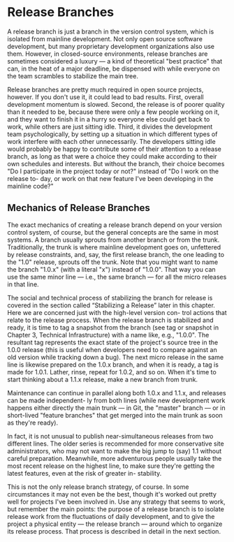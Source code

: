 # Release Branches

A release branch is just a branch in the version control system, which is isolated from mainline development. Not only open source software development, but many proprietary development organizations also use them. However, in closed-source environments, release branches are sometimes considered a luxury — a kind of theoretical "best practice" that can, in the heat of a major deadline, be dispensed with while everyone on the team scrambles to stabilize the main tree.

Release branches are pretty much required in open source projects, however. If you don't use it, it could lead to bad results. First, overall development momentum is slowed. Second, the release is of poorer quality than it needed to be, because there were only a few people working on it, and they want to finish it in a hurry so everyone else could get back to work, while others are just sitting idle. Third, it divides the development team psychologically, by setting up a situation in which different types of work interfere with each other unnecessarily. The developers sitting idle would probably be happy to contribute some of their attention to a release branch, as long as that werea choice they could make according to their own schedules and interests. But without the branch, their choice becomes "Do I participate in the project today or not?" instead of "Do I work on the release to- day, or work on that new feature I've been developing in the mainline code?"

## Mechanics of Release Branches

The exact mechanics of creating a release branch depend on your version control system, of course, but the general concepts are the same in most systems. A branch usually sprouts from another branch or from the trunk. Traditionally, the trunk is where mainline development goes on, unfettered by release constraints, and, say, the first release branch, the one leading to the "1.0" release, sprouts off the trunk. Note that you might want to name the branch "1.0.x" \(with a literal "x"\) instead of "1.0.0". That way you can use the same minor line — i.e., the same branch — for all the micro releases in that line.

The social and technical process of stabilizing the branch for release is covered in the section called “Stabilizing a Release” later in this chapter. Here we are concerned just with the high-level version con- trol actions that relate to the release process. When the release branch is stabilized and ready, it is time to tag a snapshot from the branch \(see tag or snapshot in Chapter 3, Technical Infrastructure\) with a name like, e.g., "1.0.0". The resultant tag represents the exact state of the project's source tree in the 1.0.0 release \(this is useful when developers need to compare against an old version while tracking down a bug\). The next micro release in the same line is likewise prepared on the 1.0.x branch, and when it is ready, a tag is made for 1.0.1. Lather, rinse, repeat for 1.0.2, and so on. When it's time to start thinking about a 1.1.x release, make a new branch from trunk.

Maintenance can continue in parallel along both 1.0.x and 1.1.x, and releases can be made independent- ly from both lines \(while new development work happens either directly the main trunk — in Git, the "master" branch — or in short-lived "feature branches" that get merged into the main trunk as soon as they're ready\).

In fact, it is not unusual to publish near-simultaneous releases from two different lines. The older series is recommended for more conservative site administrators, who may not want to make the big jump to \(say\) 1.1 without careful preparation. Meanwhile, more adventurous people usually take the most recent release on the highest line, to make sure they're getting the latest features, even at the risk of greater in- stability.

This is not the only release branch strategy, of course. In some circumstances it may not even be the best, though it's worked out pretty well for projects I've been involved in. Use any strategy that seems to work, but remember the main points: the purpose of a release branch is to isolate release work from the fluctuations of daily development, and to give the project a physical entity — the release branch — around which to organize its release process. That process is described in detail in the next section.

